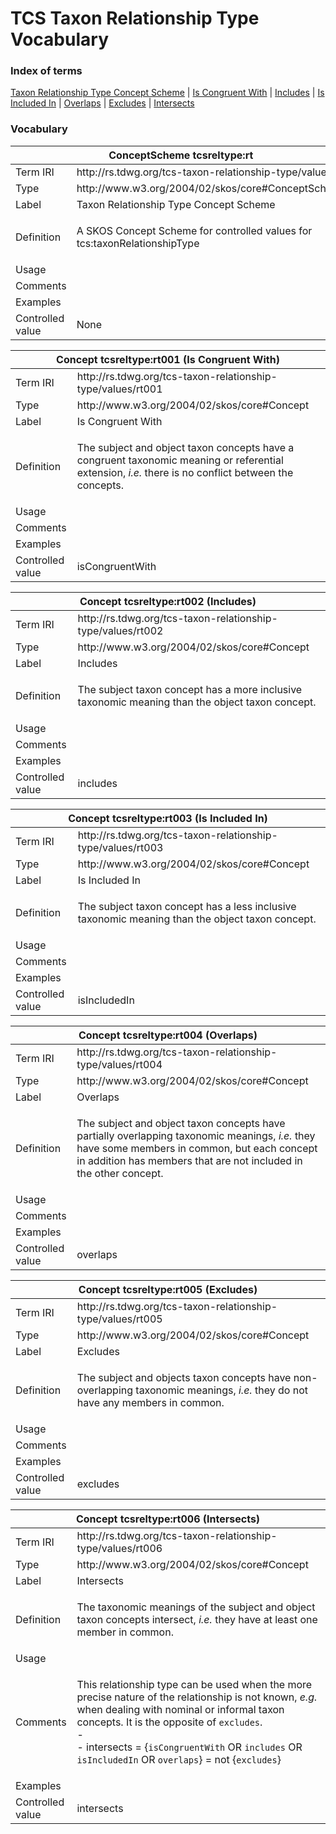 # TCS Taxon Relationship Type Vocabulary
### Index of terms

[Taxon Relationship Type Concept Scheme](#tcsreltype_rt) | [Is Congruent With](#tcsreltype_rt001) | [Includes](#tcsreltype_rt002) | [Is Included In](#tcsreltype_rt003) | [Overlaps](#tcsreltype_rt004) | [Excludes](#tcsreltype_rt005) | [Intersects](#tcsreltype_rt006)

### Vocabulary

<table>
	<thead>
		<tr>
			<th colspan="2"><a id="tcsreltype_rt"></a>ConceptScheme tcsreltype:rt</th>
		</tr>
	</thead>
	<tbody>
		<tr>
			<td>Term IRI</td>
			<td>http://rs.tdwg.org/tcs-taxon-relationship-type/values/rt</td>
		</tr>
		<tr>
			<td>Type</td>
			<td>http://www.w3.org/2004/02/skos/core#ConceptScheme</td>
		</tr>
		<tr>
			<td>Label</td>
			<td>Taxon Relationship Type Concept Scheme</td>
		</tr>
		<tr>
			<td>Definition</td>
			<td><p>A SKOS Concept Scheme for controlled values for tcs:taxonRelationshipType</p></td>
		</tr>
		<tr>
			<td>Usage</td>
			<td></td>
		</tr>
		<tr>
			<td>Comments</td>
			<td></td>
		</tr>
		<tr>
			<td>Examples</td>
			<td></td>
		</tr>
		<tr>
			<td>Controlled value</td>
			<td>None</td>
		</tr>
	</tbody>
</table>

<table>
	<thead>
		<tr>
			<th colspan="2"><a id="tcsreltype_rt001"></a>Concept tcsreltype:rt001 (Is Congruent With)</th>
		</tr>
	</thead>
	<tbody>
		<tr>
			<td>Term IRI</td>
			<td>http://rs.tdwg.org/tcs-taxon-relationship-type/values/rt001</td>
		</tr>
		<tr>
			<td>Type</td>
			<td>http://www.w3.org/2004/02/skos/core#Concept</td>
		</tr>
		<tr>
			<td>Label</td>
			<td>Is Congruent With</td>
		</tr>
		<tr>
			<td>Definition</td>
			<td><p>The subject and object taxon concepts have a congruent taxonomic meaning or  referential extension, <em>i.e.</em> there is no conflict between the concepts.</p></td>
		</tr>
		<tr>
			<td>Usage</td>
			<td></td>
		</tr>
		<tr>
			<td>Comments</td>
			<td></td>
		</tr>
		<tr>
			<td>Examples</td>
			<td></td>
		</tr>
		<tr>
			<td>Controlled value</td>
			<td>isCongruentWith</td>
		</tr>
	</tbody>
</table>

<table>
	<thead>
		<tr>
			<th colspan="2"><a id="tcsreltype_rt002"></a>Concept tcsreltype:rt002 (Includes)</th>
		</tr>
	</thead>
	<tbody>
		<tr>
			<td>Term IRI</td>
			<td>http://rs.tdwg.org/tcs-taxon-relationship-type/values/rt002</td>
		</tr>
		<tr>
			<td>Type</td>
			<td>http://www.w3.org/2004/02/skos/core#Concept</td>
		</tr>
		<tr>
			<td>Label</td>
			<td>Includes</td>
		</tr>
		<tr>
			<td>Definition</td>
			<td><p>The subject taxon concept has a more inclusive taxonomic meaning than the object taxon concept.</p></td>
		</tr>
		<tr>
			<td>Usage</td>
			<td></td>
		</tr>
		<tr>
			<td>Comments</td>
			<td></td>
		</tr>
		<tr>
			<td>Examples</td>
			<td></td>
		</tr>
		<tr>
			<td>Controlled value</td>
			<td>includes</td>
		</tr>
	</tbody>
</table>

<table>
	<thead>
		<tr>
			<th colspan="2"><a id="tcsreltype_rt003"></a>Concept tcsreltype:rt003 (Is Included In)</th>
		</tr>
	</thead>
	<tbody>
		<tr>
			<td>Term IRI</td>
			<td>http://rs.tdwg.org/tcs-taxon-relationship-type/values/rt003</td>
		</tr>
		<tr>
			<td>Type</td>
			<td>http://www.w3.org/2004/02/skos/core#Concept</td>
		</tr>
		<tr>
			<td>Label</td>
			<td>Is Included In</td>
		</tr>
		<tr>
			<td>Definition</td>
			<td><p>The subject taxon concept has a less inclusive taxonomic meaning than the  object taxon concept.</p></td>
		</tr>
		<tr>
			<td>Usage</td>
			<td></td>
		</tr>
		<tr>
			<td>Comments</td>
			<td></td>
		</tr>
		<tr>
			<td>Examples</td>
			<td></td>
		</tr>
		<tr>
			<td>Controlled value</td>
			<td>isIncludedIn</td>
		</tr>
	</tbody>
</table>

<table>
	<thead>
		<tr>
			<th colspan="2"><a id="tcsreltype_rt004"></a>Concept tcsreltype:rt004 (Overlaps)</th>
		</tr>
	</thead>
	<tbody>
		<tr>
			<td>Term IRI</td>
			<td>http://rs.tdwg.org/tcs-taxon-relationship-type/values/rt004</td>
		</tr>
		<tr>
			<td>Type</td>
			<td>http://www.w3.org/2004/02/skos/core#Concept</td>
		</tr>
		<tr>
			<td>Label</td>
			<td>Overlaps</td>
		</tr>
		<tr>
			<td>Definition</td>
			<td><p>The subject and object taxon concepts have partially overlapping taxonomic  meanings, <em>i.e.</em> they have some members in common, but each concept in  addition has members that are not included in the other concept.</p></td>
		</tr>
		<tr>
			<td>Usage</td>
			<td></td>
		</tr>
		<tr>
			<td>Comments</td>
			<td></td>
		</tr>
		<tr>
			<td>Examples</td>
			<td></td>
		</tr>
		<tr>
			<td>Controlled value</td>
			<td>overlaps</td>
		</tr>
	</tbody>
</table>

<table>
	<thead>
		<tr>
			<th colspan="2"><a id="tcsreltype_rt005"></a>Concept tcsreltype:rt005 (Excludes)</th>
		</tr>
	</thead>
	<tbody>
		<tr>
			<td>Term IRI</td>
			<td>http://rs.tdwg.org/tcs-taxon-relationship-type/values/rt005</td>
		</tr>
		<tr>
			<td>Type</td>
			<td>http://www.w3.org/2004/02/skos/core#Concept</td>
		</tr>
		<tr>
			<td>Label</td>
			<td>Excludes</td>
		</tr>
		<tr>
			<td>Definition</td>
			<td><p>The subject and objects taxon concepts have non-overlapping taxonomic  meanings, <em>i.e.</em> they do not have any members in common.</p></td>
		</tr>
		<tr>
			<td>Usage</td>
			<td></td>
		</tr>
		<tr>
			<td>Comments</td>
			<td></td>
		</tr>
		<tr>
			<td>Examples</td>
			<td></td>
		</tr>
		<tr>
			<td>Controlled value</td>
			<td>excludes</td>
		</tr>
	</tbody>
</table>

<table>
	<thead>
		<tr>
			<th colspan="2"><a id="tcsreltype_rt006"></a>Concept tcsreltype:rt006 (Intersects)</th>
		</tr>
	</thead>
	<tbody>
		<tr>
			<td>Term IRI</td>
			<td>http://rs.tdwg.org/tcs-taxon-relationship-type/values/rt006</td>
		</tr>
		<tr>
			<td>Type</td>
			<td>http://www.w3.org/2004/02/skos/core#Concept</td>
		</tr>
		<tr>
			<td>Label</td>
			<td>Intersects</td>
		</tr>
		<tr>
			<td>Definition</td>
			<td><p>The taxonomic meanings of the subject and object taxon concepts intersect,  <em>i.e.</em> they have at least one member in common.</p></td>
		</tr>
		<tr>
			<td>Usage</td>
			<td></td>
		</tr>
		<tr>
			<td>Comments</td>
			<td><p>This relationship type can be used when the more precise nature of the  relationship is not known, <em>e.g.</em> when dealing with nominal or informal  taxon concepts. It is the opposite of <code>excludes</code>.<br/>-<br/>- intersects = {<code>isCongruentWith</code> OR <code>includes</code> OR <code>isIncludedIn</code> OR  <code>overlaps</code>} = not {<code>excludes</code>}</p></td>
		</tr>
		<tr>
			<td>Examples</td>
			<td></td>
		</tr>
		<tr>
			<td>Controlled value</td>
			<td>intersects</td>
		</tr>
	</tbody>
</table>

<!-- termlist-footer.md ==>
